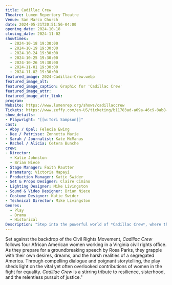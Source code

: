 ```yaml
---
title: Cadillac Crew
Theatre: Lumen Repertory Theatre
Venue: San Marco Church
date: 2024-05-21T20:51:56-04:00
opening_date: 2024-10-18
closing_date: 2024-11-02
showtimes:
  - 2024-10-18 19:30:00
  - 2024-10-19 19:30:00
  - 2024-10-24 19:30:00
  - 2024-10-25 19:30:00
  - 2024-10-26 19:30:00
  - 2024-11-01 19:30:00
  - 2024-11-02 19:30:00
featured_image: 2024-Cadillac-Crew.webp
featured_image_alt: 
featured_image_caption: Graphic for 'Cadillac Crew'
featured_image_attr: 
featured_image_attr_link: 
program:
Website: https://www.lumenrep.org/shows/cadillaccrew
Tickets: https://www.zeffy.com/en-US/ticketing/b11783ad-a69a-46c9-8ab8-cad2d6425760
show_details: 
- Playwright: "[[w:Tori Sampson]]"
cast:
- Abby / Opal: Felecia Ewing
- Dee / Patrisse: Zonnetta Marie
- Sarah / Journalist: Kate McManus
- Rachel / Alicia: Cetera Bunche
crew:
- Director:
  - Katie Johnston
  - Brian Niece
- Stage Manager: Faith Rautter
- Dramaturg: Victoria Mapayi
- Production Manager: Katie Swider
- Set & Props Designer: Claire Cimino
- Lighting Designer: Mike Livingston
- Sound & Video Designer: Brian Niece
- Costume Designer: Katie Swider
- Technical Director: Mike Livingston
Genres:
  - Play
  - Drama
  - Historical
Description: "Step into the powerful world of *Cadillac Crew*, where the unsung heroes of the Civil Rights Movement take center stage, revealing the struggles and triumphs of four women determined to change the world."
---
```

Set against the backdrop of the Civil Rights Movement, *Cadillac Crew* follows four African American women working in a Virginia civil rights office. As they prepare for a groundbreaking speech by Rosa Parks, they grapple with their own desires, dreams, and the harsh realities of a segregated America. Through compelling dialogue and poignant storytelling, the play sheds light on the vital yet often overlooked contributions of women in the fight for equality. *Cadillac Crew* is a stirring tribute to resilience, sisterhood, and the relentless pursuit of justice."

